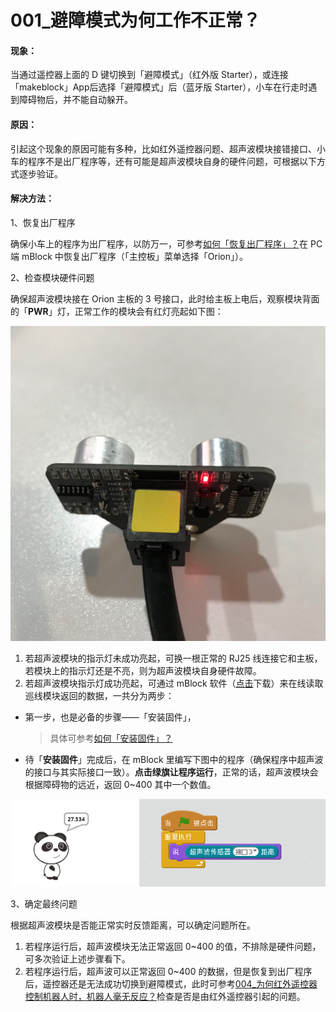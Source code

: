 # 001\_避障模式为何工作不正常？

#### 现象：

当通过遥控器上面的 D 键切换到「避障模式」（红外版 Starter），或连接「makeblock」App后选择「避障模式」后（蓝牙版 Starter），小车在行走时遇到障碍物后，并不能自动躲开。

#### 原因：

引起这个现象的原因可能有多种，比如红外遥控器问题、超声波模块接错接口、小车的程序不是出厂程序等，还有可能是超声波模块自身的硬件问题，可根据以下方式逐步验证。

#### 解决方法：

1、恢复出厂程序

确保小车上的程序为出厂程序，以防万一，可参考[如何「恢复出厂程序」？](../tips/ru-he-hui-fu-chu-chang-cheng-xu.md)在 PC 端 mBlock 中恢复出厂程序（「主控板」菜单选择「Orion」）。

2、检查模块硬件问题

确保超声波模块接在 Orion 主板的 3 号接口，此时给主板上电后，观察模块背面的「**PWR**」灯，正常工作的模块会有红灯亮起如下图：

![](../.gitbook/assets/chao-sheng-bo-mo-kuai-bei-deng.jpg)

1. 若超声波模块的指示灯未成功亮起，可换一根正常的 RJ25 线连接它和主板，若模块上的指示灯还是不亮，则为超声波模块自身硬件故障。
2. 若超声波模块指示灯成功亮起，可通过 mBlock 软件（[点击](http://www.mblock.cc/zh-home/software/mblock/mblock3/)下载）来在线读取巡线模块返回的数据，一共分为两步：

* 第一步，也是必备的步骤——「安装固件」，

  > 具体可参考[如何「安装固件」？](../tips/ru-he-an-zhuang-gu-jian.md)

* 待「**安装固件**」完成后，在 mBlock 里编写下图中的程序（确保程序中超声波的接口与其实际接口一致）。**点击绿旗让程序运行**，正常的话，超声波模块会根据障碍物的远近，返回 0~400 其中一个数值。

![](../.gitbook/assets/chao-sheng-bo-ce-shi-2-fu-ben.png)

3、确定最终问题

根据超声波模块是否能正常实时反馈距离，可以确定问题所在。

1. 若程序运行后，超声波模块无法正常返回 0~400 的值，不排除是硬件问题，可多次验证上述步骤看下。
2. 若程序运行后，超声波可以正常返回 0~400 的数据，但是恢复到出厂程序后，遥控器还是无法成功切换到避障模式，此时可参考[004\_为何红外遥控器控制机器人时，机器人毫无反应？](004-wei-he-hong-wai-yao-kong-qi-kong-zhi-ji-qi-ren-shi-ji-qi-ren-hao-wu-fan-ying.md)检查是否是由红外遥控器引起的问题。

